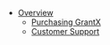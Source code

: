 * [Overview](README.md)
  * [Purchasing GrantX](README.MD#custom-support)
  * [Customer Support](#/README?id=customer-support)
